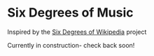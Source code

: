 # Six Degrees of Music

Inspired by the [Six Degrees of Wikipedia](https://www.sixdegreesofwikipedia.com/) project

Currently in construction- check back soon!

